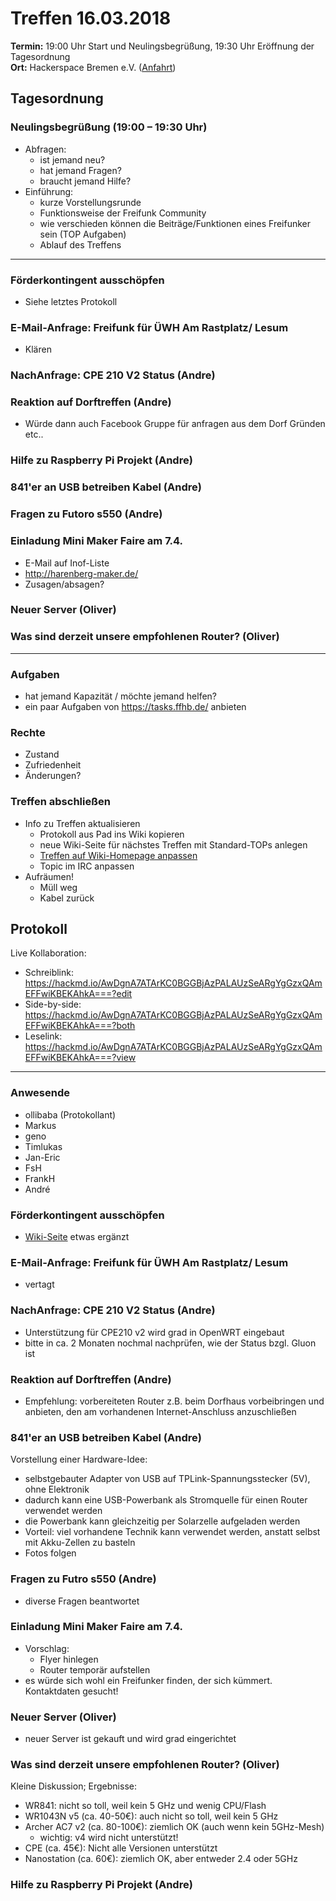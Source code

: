 # Treffen 16.03.2018

**Termin:** 19:00 Uhr Start und Neulingsbegrüßung, 19:30 Uhr Eröffnung der Tagesordnung  
**Ort:** Hackerspace Bremen e.V. ([Anfahrt](https://www.hackerspace-bremen.de/anfahrt/))

## Tagesordnung
### Neulingsbegrüßung (19:00 – 19:30 Uhr)
- Abfragen:
    - ist jemand neu?
    - hat jemand Fragen?
    - braucht jemand Hilfe?
- Einführung:
    - kurze Vorstellungsrunde
    - Funktionsweise der Freifunk Community
    - wie verschieden können die Beiträge/Funktionen eines Freifunker sein (TOP Aufgaben)
    - Ablauf des Treffens

---

### Förderkontingent ausschöpfen
- Siehe letztes Protokoll

### E-Mail-Anfrage: Freifunk für ÜWH Am Rastplatz/ Lesum
- Klären

### NachAnfrage: CPE 210 V2 Status (Andre)

### Reaktion auf Dorftreffen (Andre)
 - Würde dann auch Facebook Gruppe für anfragen aus dem Dorf Gründen etc..

### Hilfe zu Raspberry Pi Projekt (Andre)

### 841'er an USB betreiben Kabel (Andre)

### Fragen zu Futoro s550 (Andre)

### Einladung Mini Maker Faire am 7.4.
- E-Mail auf Inof-Liste
- http://harenberg-maker.de/
- Zusagen/absagen?

### Neuer Server (Oliver)

### Was sind derzeit unsere empfohlenen Router? (Oliver)

---

### Aufgaben
- hat jemand Kapazität / möchte jemand helfen?
- ein paar Aufgaben von https://tasks.ffhb.de/ anbieten

### Rechte
- Zustand
- Zufriedenheit
- Änderungen?

### Treffen abschließen
- Info zu Treffen aktualisieren
  - Protokoll aus Pad ins Wiki kopieren
  - neue Wiki-Seite für nächstes Treffen mit Standard-TOPs anlegen
  - [Treffen auf Wiki-Homepage anpassen](Home)
  - Topic im IRC anpassen
- Aufräumen!
  - Müll weg
  - Kabel zurück


## Protokoll
Live Kollaboration:
- Schreiblink: https://hackmd.io/AwDgnA7ATArKC0BGGBjAzPALAUzSeARgYgGzxQAmEFFwiKBEKAhkA===?edit
- Side-by-side: https://hackmd.io/AwDgnA7ATArKC0BGGBjAzPALAUzSeARgYgGzxQAmEFFwiKBEKAhkA===?both
- Leselink: https://hackmd.io/AwDgnA7ATArKC0BGGBjAzPALAUzSeARgYgGzxQAmEFFwiKBEKAhkA===?view

---

### Anwesende
- ollibaba (Protokollant)
- Markus
- geno
- Timlukas
- Jan-Eric
- FsH
- FrankH
- André

### Förderkontingent ausschöpfen
* [Wiki-Seite](/Events/Breminale/2018/Alles) etwas ergänzt

### E-Mail-Anfrage: Freifunk für ÜWH Am Rastplatz/ Lesum
* vertagt

### NachAnfrage: CPE 210 V2 Status (Andre)
* Unterstützung für CPE210 v2 wird grad in OpenWRT eingebaut
* bitte in ca. 2 Monaten nochmal nachprüfen, wie der Status bzgl. Gluon ist

### Reaktion auf Dorftreffen (Andre)
* Empfehlung: vorbereiteten Router z.B. beim Dorfhaus vorbeibringen und anbieten, den am vorhandenen Internet-Anschluss anzuschließen

### 841'er an USB betreiben Kabel (Andre)
Vorstellung einer Hardware-Idee:
* selbstgebauter Adapter von USB auf TPLink-Spannungsstecker (5V), ohne Elektronik
* dadurch kann eine USB-Powerbank als Stromquelle für einen Router verwendet werden
* die Powerbank kann gleichzeitig per Solarzelle aufgeladen werden
* Vorteil: viel vorhandene Technik kann verwendet werden, anstatt selbst mit Akku-Zellen zu basteln
* Fotos folgen

### Fragen zu Futro s550 (Andre)
* diverse Fragen beantwortet

### Einladung Mini Maker Faire am 7.4.
* Vorschlag:
    * Flyer hinlegen
    * Router temporär aufstellen
* es würde sich wohl ein Freifunker finden, der sich kümmert. Kontaktdaten gesucht!

### Neuer Server (Oliver)
* neuer Server ist gekauft und wird grad eingerichtet

### Was sind derzeit unsere empfohlenen Router? (Oliver)
Kleine Diskussion; Ergebnisse:
* WR841: nicht so toll, weil kein 5 GHz und wenig CPU/Flash
* WR1043N v5 (ca. 40-50€): auch nicht so toll, weil kein 5 GHz
* Archer AC7 v2 (ca. 80-100€): ziemlich OK (auch wenn kein 5GHz-Mesh)
    * wichtig: v4 wird nicht unterstützt!
* CPE (ca. 45€): Nicht alle Versionen unterstützt
* Nanostation (ca. 60€): ziemlich OK, aber entweder 2.4 oder 5GHz

### Hilfe zu Raspberry Pi Projekt (Andre)
